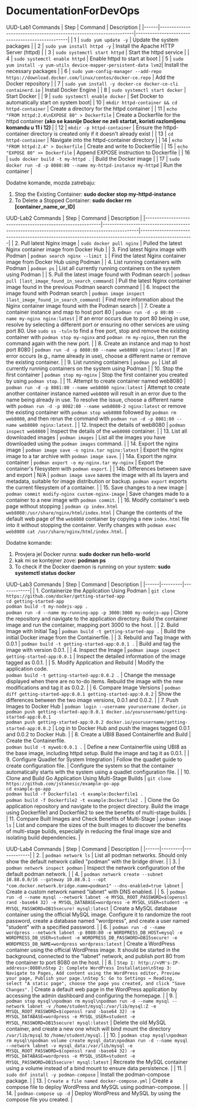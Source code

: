 # DocumentationForDevOps

UUD-Lab1 Commands
| Step | Command                                                           | Description                                     |
|------|-------------------------------------------------------------------|-------------------------------------------------|
| 1    | `sudo yum update -y`                                              | Update the system packages                      |
| 2    | `sudo yum install httpd -y`                                       | Install the Apache HTTP Server (httpd)          |
| 3    | `sudo systemctl start httpd`                                      | Start the httpd service                         |
| 4    | `sudo systemctl enable httpd`                                     | Enable httpd to start at boot                   |
| 5    | `sudo yum install -y yum-utils device-mapper-persistent-data lvm2`| Install the necessary packages                  |
| 6    | `sudo yum-config-manager --add-repo https://download.docker.com/linux/centos/docker-ce.repo` | Add the Docker repository |
| 7    | `sudo yum install -y docker-ce docker-ce-cli containerd.io`       | Install Docker Engine                           |
| 8    | `sudo systemctl start docker`                                     | Start Docker                                    |
| 9    | `sudo systemctl enable docker`                                    | Set Docker to automatically start on system boot|
| 10   | `mkdir httpd-container && cd httpd-container`                    | Create a directory for the httpd container      | 
| 11   | `echo "FROM httpd:2.4\nEXPOSE 80" > Dockerfile`                   | Create a Dockerfile for the httpd container <b>(ako se kasnije Docker ne zeli startat, koristi razlomljenu komandu u 11 i 12) </b>    |
| 12   | `mkdir -p httpd-container`                                        | Ensure the httpd-container directory is created only if it doesn't already exist |
| 13   | `cd httpd-container`                                              | Navigate into the httpd-container directory     |
| 14   | `echo "FROM httpd:2.4" > Dockerfile`                              | Create and write to Dockerfile                  |
| 15   | `echo "EXPOSE 80" >> Dockerfile`                                  | Append EXPOSE instruction to Dockerfile         |
| 16   | `sudo docker build -t my-httpd .`                                 | Build the Docker image                          |
| 17   | `sudo docker run -d -p 8080:80 --name my-httpd-instance my-httpd` | Run the container                               |

Dodatne komande, mozda zatrebaju: 
1. Stop the Existing Container:
   <b>sudo docker stop my-httpd-instance </b>
2. To Delete a Stopped Container:
<b> sudo docker rm [container_name_or_ID] </b>



UUD-Lab2 Commands
| Step                                                      | Command                                                                                     | Description                                                                                        |
|-----------------------------------------------------------|---------------------------------------------------------------------------------------------|----------------------------------------------------------------------------------------------------|
| 2. Pull latest Nginx image                                | `sudo docker pull nginx`                                                                    | Pulled the latest Nginx container image from Docker Hub                                            |
| 3. Find latest Nginx image with Podman                    | `podman search nginx --limit 1`                                                             | Find the latest Nginx container image from Docker Hub using Podman                                 |
| 4. List running containers with Podman                    | `podman ps`                                                                                 | List all currently running containers on the system using Podman                                   |
| 5. Pull the latest image found with Podman search         | `podman pull [last_image_found_in_search_command]`                                          | Pull the latest Nginx container image found in the previous Podman search command                  |
| 6. Inspect the image found with Podman search             | `podman image inspect [last_image_found_in_search_command]`                                  | Find more information about the Nginx container image found with the Podman search                 |
| 7. Create a container instance and map to host port 80    | `podman run -d -p 80:80 --name my-nginx nginx:latest`                                       | If an error occurs due to port 80 being in use, resolve by selecting a different port or ensuring no other services are using port 80. Use `sudo ss -tuln` to find a free port, stop and remove the existing container with `podman stop my-nginx` and `podman rm my-nginx`, then run the command again with the new port. |
| 8. Create an instance and map to host port 8080           | `podman run -d -p 8080:80 --name web8080 nginx:latest`                                      | If an error occurs (e.g., name already in use), choose a different name or remove the existing container. |
| 9. List running containers                                | `podman ps`                                                                                 | List all currently running containers on the system using Podman                                   |
| 10. Stop the first container                              | `podman stop my-nginx`                                                                      | Stop the first container you created by using `podman stop`.                                       |
| 11. Attempt to create container named web8080             | `podman run -d -p 8081:80 --name web8080 nginx:latest`                                      | Attempt to create another container instance named `web8080` will result in an error due to the name being already in use. To resolve the issue, choose a different name with `podman run -d -p 8082:80 --name web8080-2 nginx:latest` or remove the existing container with `podman stop web8080` followed by `podman rm web8080`, and then rerun the command with `podman run -d -p 8081:80 --name web8080 nginx:latest`. |
| 12. Inspect the details of web8080                        | `podman inspect web8080`                                                                    | Inspect the details of the `web8080` container.                                                    |
| 13. List all downloaded images                            | `podman images`                                                                             | List all the images you have downloaded using the `podman images` command.                         |
| 14. Export the nginx image                                | `podman image save -o nginx.tar nginx:latest`                                                | Export the nginx image to a tar archive with `podman image save`.                                  |
| 14a. Export the nginx container                           | `podman export -o my-nginx.tar my-nginx`                                                     | Export the container's filesystem with `podman export`.                                            |
| 14b. Differences between save and export                  | N/A                                                                                         | `podman image save` saves the image with all its layers and metadata, suitable for image distribution or backup. `podman export` exports the current filesystem of a container.               |
| 15. Save changes to a new image                           | `podman commit modify-nginx custom-nginx-image`                                              | Save changes made to a container to a new image with `podman commit`.                              |
| 16. Modify container's web page without stopping          | `podman cp index.html web8080:/usr/share/nginx/html/index.html`                              | Change the contents of the default web page of the `web8080` container by copying a new `index.html` file into it without stopping the container. Verify changes with `podman exec web8080 cat /usr/share/nginx/html/index.html`. |

                                 

Dodatne komande:
1. Provjera jel Docker runna: <b> sudo docker run hello-world </b>
2. kak mi se kontejner zove: <b> podman ps </b>
3. To check if the Docker daemon is running on your system: <b> sudo systemctl status docker </b>




UUD-Lab3 Commands
| Step | Command | Description |
|------|---------|-------------|
| 1. Containerize the Application Using Podman | `git clone https://github.com/docker/getting-started-app`<br>`cd getting-started-app`<br>`podman build -t my-nodejs-app .`<br>`podman run -d --name my-running-app -p 3000:3000 my-nodejs-app` | Clone the repository and navigate to the application directory. Build the container image and run the container, mapping port 3000 to the host. |
| 2. Build Image with Initial Tag | `podman build -t getting-started-app .` | Build the initial Docker image from the Containerfile. |
| 3. Rebuild and Tag Image with 0.0.1 | `podman build -t getting-started-app:0.0.1 .` | Build and tag the image with version 0.0.1. |
| 4. Inspect the Image | `podman image inspect getting-started-app:0.0.1` | Inspect the detailed information of the image tagged as 0.0.1. |
| 5. Modify Application and Rebuild | Modify the application code.<br>`podman build -t getting-started-app:0.0.2 .` | Change the message displayed when there are no to-do items. Rebuild the image with the new modifications and tag it as 0.0.2. |
| 6. Compare Image Versions | `podman diff getting-started-app:0.0.1 getting-started-app:0.0.2` | Show the differences between the two image versions, 0.0.1 and 0.0.2. |
| 7. Push Images to Docker Hub | `podman login --username yourusername docker.io`<br>`podman push getting-started-app:0.0.1 docker.io/yourusername/getting-started-app:0.0.1`<br>`podman push getting-started-app:0.0.2 docker.io/yourusername/getting-started-app:0.0.2` | Log in to Docker Hub and push the images tagged 0.0.1 and 0.0.2 to Docker Hub. |
| 8. Create a UBI8 Based Containerfile and Build | Create the Containerfile.<br>`podman build -t myweb:0.0.1 .` | Define a new Containerfile using UBI8 as the base image, including httpd setup. Build the image and tag it as 0.0.1. |
| 9. Configure Quadlet for System Integration | Follow the quadlet guide to create configuration file. | Configure the system so that the container automatically starts with the system using a quadlet configuration file. |
| 10. Clone and Build Go Application Using Multi-Stage Builds | `git clone https://github.com/jstanesic/example-go-app`<br>`cd example-go-app`<br>`podman build -f Dockerfile1 -t example:Dockerfile1 .`<br>`podman build -f Dockerfile2 -t example:Dockerfile2 .` | Clone the Go application repository and navigate to the project directory. Build the image using Dockerfile1 and Dockerfile2 to see the benefits of multi-stage builds. |
| 11. Compare Built Images and Check Benefits of Multi-Stage | `podman image ls` | List and compare the sizes of the built images to discover the benefits of multi-stage builds, especially in reducing the final image size and isolating build dependencies. |


UUD-Lab4 Commands
| Step | Command | Description |
|------|---------|-------------|
| 2.   | `podman network ls` | List all podman networks. Should only show the default network called "podman" with the bridge driver. |
| 3.   | `podman network inspect podman` | Inspect the network configuration of the default podman network. |
| 4.   | `podman network create --subnet 10.88.0.0/16 --gateway 10.88.0.1 --opt "com.docker.network.bridge.name=podman1" --dns-enabled=true labnet` | Create a custom network named "labnet" with DNS enabled. |
| 5.   | `podman run -d --name mysql --network labnet -e MYSQL_ROOT_PASSWORD=$(openssl rand -base64 32) -e MYSQL_DATABASE=wordpress -e MYSQL_USER=student -e MYSQL_PASSWORD=DB15secure! mysql:latest` | Create a MySQL database container using the official MySQL image. Configure it to randomize the root password, create a database named "wordpress", and create a user named "student" with a specified password. |
| 6.   | `podman run -d --name wordpress --network labnet -p 8080:80 -e WORDPRESS_DB_HOST=mysql -e WORDPRESS_DB_USER=student -e WORDPRESS_DB_PASSWORD=DB15secure! -e WORDPRESS_DB_NAME=wordpress wordpress:latest` | Create a WordPress container using the official WordPress image. It should be started in the background, connected to the "labnet" network, and publish port 80 from the container to port 8080 on the host. |
| 8.   | `Step 1: http://<VM's-IP-address>:8080\nStep 2: Complete WordPress Installation\nStep 3: Navigate to Pages, Add content using the WordPress editor, Preview your page, Publish your page.\nStep 5: Go to Settings → Reading, select "A static page", choose the page you created, and click "Save Changes".` | Create a default web page in the WordPress application by accessing the admin dashboard and configuring the homepage. |
| 9.   | `podman stop mysql\npodman rm mysql\npodman run -d --name mysql --network labnet -v /home/student/mysql:/var/lib/mysql:Z -e MYSQL_ROOT_PASSWORD=$(openssl rand -base64 32) -e MYSQL_DATABASE=wordpress -e MYSQL_USER=student -e MYSQL_PASSWORD=DB15secure! mysql:latest` | Delete the old MySQL container, and create a new one which will bind mount the directory `/var/lib/mysql` to `/home/student/mysql`. |
| 10.  | `podman stop mysql\npodman rm mysql\npodman volume create mysql_data\npodman run -d --name mysql --network labnet -v mysql_data:/var/lib/mysql -e MYSQL_ROOT_PASSWORD=$(openssl rand -base64 32) -e MYSQL_DATABASE=wordpress -e MYSQL_USER=student -e MYSQL_PASSWORD=DB15secure! mysql:latest` | Recreate the MySQL container using a volume instead of a bind mount to ensure data persistence. |
| 11.  | `sudo dnf install -y podman-compose` | Install the podman-compose package. |
| 13.  | `Create a file named docker-compose.yml` | Create a compose file to deploy WordPress and MySQL using podman-compose. |
| 14.  | `podman-compose up -d` | Deploy WordPress and MySQL by using the compose file you created. |


